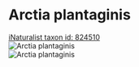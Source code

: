 
Arctia plantaginis
==================
  
[iNaturalist taxon id: 824510](https://www.inaturalist.org/taxa/824510)  
![Arctia plantaginis](https://inaturalist-open-data.s3.amazonaws.com/photos/205403172/medium.jpg)  
![Arctia plantaginis](https://inaturalist-open-data.s3.amazonaws.com/photos/120426354/medium.jpeg)